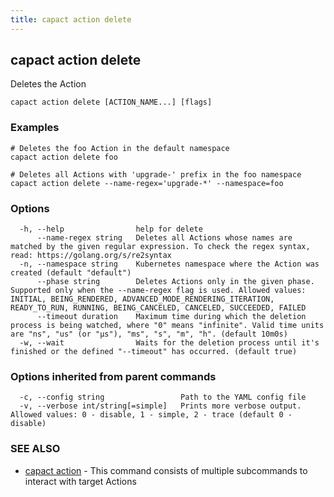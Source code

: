 ```yaml
---
title: capact action delete
---
```


## capact action delete

Deletes the Action

```
capact action delete [ACTION_NAME...] [flags]
```

### Examples

```
# Deletes the foo Action in the default namespace
capact action delete foo

# Deletes all Actions with 'upgrade-' prefix in the foo namespace
capact action delete --name-regex='upgrade-*' --namespace=foo

```

### Options

```
  -h, --help                help for delete
      --name-regex string   Deletes all Actions whose names are matched by the given regular expression. To check the regex syntax, read: https://golang.org/s/re2syntax
  -n, --namespace string    Kubernetes namespace where the Action was created (default "default")
      --phase string        Deletes Actions only in the given phase. Supported only when the --name-regex flag is used. Allowed values: INITIAL, BEING_RENDERED, ADVANCED_MODE_RENDERING_ITERATION, READY_TO_RUN, RUNNING, BEING_CANCELED, CANCELED, SUCCEEDED, FAILED
      --timeout duration    Maximum time during which the deletion process is being watched, where "0" means "infinite". Valid time units are "ns", "us" (or "µs"), "ms", "s", "m", "h". (default 10m0s)
  -w, --wait                Waits for the deletion process until it's finished or the defined "--timeout" has occurred. (default true)
```

### Options inherited from parent commands

```
  -c, --config string                 Path to the YAML config file
  -v, --verbose int/string[=simple]   Prints more verbose output. Allowed values: 0 - disable, 1 - simple, 2 - trace (default 0 - disable)
```

### SEE ALSO

* [capact action](capact_action.md)	 - This command consists of multiple subcommands to interact with target Actions

